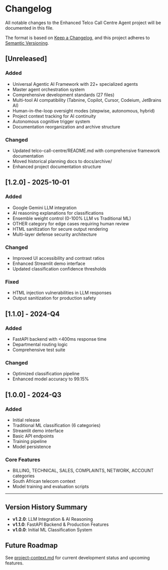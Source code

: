 # Changelog

All notable changes to the Enhanced Telco Call Centre Agent project will be documented in this file.

The format is based on [Keep a Changelog](https://keepachangelog.com/en/1.0.0/),
and this project adheres to [Semantic Versioning](https://semver.org/spec/v2.0.0.html).

## [Unreleased]

### Added
- Universal Agentic AI Framework with 22+ specialized agents
- Master agent orchestration system
- Comprehensive development standards (27 files)
- Multi-tool AI compatibility (Tabnine, Copilot, Cursor, Codeium, JetBrains AI)
- Human-in-the-loop oversight modes (stepwise, autonomous, hybrid)
- Project context tracking for AI continuity
- Autonomous cognitive trigger system
- Documentation reorganization and archive structure

### Changed
- Updated telco-call-centre/README.md with comprehensive framework documentation
- Moved historical planning docs to docs/archive/
- Enhanced project documentation structure

## [1.2.0] - 2025-10-01

### Added
- Google Gemini LLM integration
- AI reasoning explanations for classifications
- Ensemble weight control (0-100% LLM vs Traditional ML)
- OTHER category for edge cases requiring human review
- HTML sanitization for secure output rendering
- Multi-layer defense security architecture

### Changed
- Improved UI accessibility and contrast ratios
- Enhanced Streamlit demo interface
- Updated classification confidence thresholds

### Fixed
- HTML injection vulnerabilities in LLM responses
- Output sanitization for production safety

## [1.1.0] - 2024-Q4

### Added
- FastAPI backend with <400ms response time
- Departmental routing logic
- Comprehensive test suite

### Changed
- Optimized classification pipeline
- Enhanced model accuracy to 99.15%

## [1.0.0] - 2024-Q3

### Added
- Initial release
- Traditional ML classification (6 categories)
- Streamlit demo interface
- Basic API endpoints
- Training pipeline
- Model persistence

### Core Features
- BILLING, TECHNICAL, SALES, COMPLAINTS, NETWORK, ACCOUNT categories
- South African telecom context
- Model training and evaluation scripts

---

## Version History Summary

- **v1.2.0**: LLM Integration & AI Reasoning
- **v1.1.0**: FastAPI Backend & Production Features
- **v1.0.0**: Initial ML Classification System

## Future Roadmap

See [project-context.md](telco-call-centre/project-context.md) for current development status and upcoming features.
